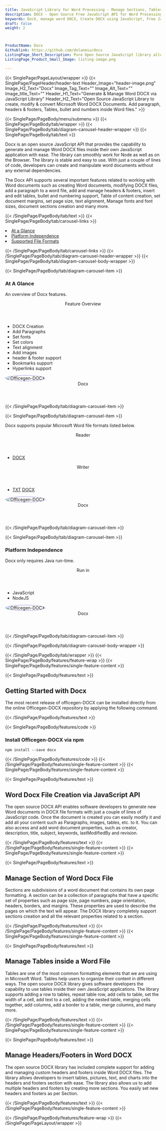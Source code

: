 ```yaml
---
title: JavaScript Library for Word Processing - Manage Sections, Tables in DOCX
description: DOCX - Open Source Free JavaScript API for Word Processing to Generate, modify, manage sections, tables, header/footer & add Paragraphs to Word DOCX documents.
keywords: DocX, manage word DOCX, Create DOCX using JavaScript, Free JavaScript API, Free APIs, Free JavaScript library, Free DOCX APIs, Free DOCX JavaScript API, Open Source JavaScript API, JavaScript APIS, Create DOCX using JavaScript, Convert DOCX using, add sections to Word files, manage header/footer, add tables to Word documents
draft: false
weight: 2



ProductName: Docx
Githublink: https://github.com/dolanmiu/docx
ListingPage_Short_Description: Pure Open Source JavaScript library allows the programmers to create, edit and manipulate Word DOCX file formats, in an easy manner.
ListingPage_Product_Small_Image: listing-image.png 

---
```


{{< SinglePage/PageLayout/wrapper >}}
{{< SinglePage/PageHeader/header-text
Header_Image="header-image.png"
Image_H2_Text="Docx"
Image_Tag_Text=""
Image_Alt_Text=""
Image_title_Text=""
Header_H1_Text="Generate & Manage Word DOCX via JavaScript Library"
Header_H2_Text="Open Source JavaScript Library to create, modify & convert Microsoft Word DOCX Documents. Add paragraph, headers & footers, Tables, bullet and numbers inside Word files." >}}

{{< SinglePage/PageBody/menu/submenu >}}
{{< SinglePage/PageBody/tab/wrapper >}}
{{< SinglePage/PageBody/tab/diagram-carousel-header-wrapper >}}
{{< SinglePage/PageBody/tab/text >}}



<p>Docx is an open source JavaScript API that provides the capability to generate and manage Word DOCX files inside their own JavaScript application with ease. The library can smoothly work for Node as well as on the Browser. The library is stable and easy to use. With just a couple of lines of code, developers can create and manipulate word documents without any external dependencies.</p>
<p>The Docx API supports several important features related to working with Word documents such as creating Word documents, modifying DOCX files, add a paragraph to a word file, add and manage headers & footers, insert and edit tables, bullet and numbering support, Table of content creation, set document margins, set page size, text alignment, Manage fonts and font sizes, document sections creation and many more.</p>

{{< /SinglePage/PageBody/tab/text >}}
{{< SinglePage/PageBody/tab/carousel-links >}}

<li data-target="#diagramcarousel" data-slide-to="0"><a href="#">At a Glance</a></li>
<li data-target="#diagramcarousel" data-slide-to="2"><a href="#">Platform Independence</a></li>
<li data-target="#diagramcarousel" data-slide-to="1"><a class="activetab" href="#">Supported File Formats</a></li>


{{< /SinglePage/PageBody/tab/carousel-links >}}
{{< /SinglePage/PageBody/tab/diagram-carousel-header-wrapper >}}
{{< SinglePage/PageBody/tab/diagram-carousel-body-wrapper >}}

{{< SinglePage/PageBody/tab/diagram-carousel-item >}}
<h3>At A Glance</h3>
<p>An overview of Docx features.</p>
<div class="diagram1 d1-poi">
<div class="d1-row">
<div class="d1-col d1-left"> </div>
<!--/left -->
<div class="d1-col d1-right"><header>Feature Overview</header>
<ul>
<li>DOCX Creation</li>
<li>Add Paragraphs</li>
<li>Set fonts</li>
<li>Set colors</li>
<li>Text alignment</li>
<li>Add images</li>
<li>header & footer support</li>
<li>Bookmarks support</li>
<li>Hyperlinks support</li>
</ul>
</div>
<!--/right --></div>
<!--/row-->
<div class="d1-logo"><img style="border: 1px solid #9289d7; border-radius: 50%;" src='listing-image.png' alt="Officegen-DOCX"><header>Docx</header><footer><small></small></footer></div>
<!--/logo--></div>
<!--/diagram1-->
{{< /SinglePage/PageBody/tab/diagram-carousel-item >}}

{{< SinglePage/PageBody/tab/diagram-carousel-item >}}
<p>Docx supports popular Microsoft Word file formats listed below.</p>
<div class="diagram1 d2 d1-poi">
<div class="d1-row">
<div class="d1-col d1-left"><header><i class="fa fa-arrows-v"> </i> Reader</header>
<ul>
<li><a href="https://docs.fileformat.com/word-processing/docx/">DOCX</a></li>
</ul>
</div>
<!--/left-->
<div class="d1-col d1-right"><header><i class="fa fa-long-arrow-down"> </i> Writer</header>
<ul>
<li><a href="https://docs.fileformat.com/word-processing/txt/">TXT</a></a> <a href="https://docs.fileformat.com/word-processing/docx/">DOCX</a></li>
</ul>
</div>
<!--/right--></div>
<!--/row-->
<div class="d1-logo"><img style="border: 1px solid #9289d7; border-radius: 50%;" src='listing-image.png' alt="Officegen-DOCX"><header>Docx</header><footer><small></small></footer></div>
<!--/logo--></div>
<!--/diagram2-->
{{< /SinglePage/PageBody/tab/diagram-carousel-item >}}

{{< SinglePage/PageBody/tab/diagram-carousel-item >}}
<h3>Platform Independence</h3>
<p>Docx only requires Java run-time.</p>
<div class="diagram1 d1-poi">
<div class="d1-row">
<div class="d1-col d1-left"> </div>
<div class="d1-col d1-right"><header><i class="fa fa-cubes"> </i>Run in</header>
<ul>
<li>JavaScript</li>
<li>NodeJS </li>
</ul>
</div>
<!--/left--><!--/right--></div>
<!--/row-->
<div class="d1-logo"><img style="border: 1px solid #9289d7; border-radius: 50%;" src='listing-image.png' alt="Officegen-DOCX"><header>Docx</header><footer><small></small></footer></div>
<!--/logo--></div>
<!--/diagram2 -->
{{< /SinglePage/PageBody/tab/diagram-carousel-item >}}

{{< /SinglePage/PageBody/tab/diagram-carousel-body-wrapper >}}

{{< /SinglePage/PageBody/tab/wrapper >}}
{{< SinglePage/PageBody/features/feature-wrap >}}
{{< SinglePage/PageBody/features/single-feature-content >}}

{{< SinglePage/PageBody/features/text >}}
<h2 class="h2title">Getting Started with Docx</h2>
<p>The most recent release of officegen-DOCX can be installed directly from the online Officegen-DOCX repository by applying the following command.</p>
{{< /SinglePage/PageBody/features/text >}}

{{< SinglePage/PageBody/features/code >}}
<h3>Install Officegen-DOCX via npm</h3>
<pre><code class="html">npm install --save docx </code></pre>


{{< /SinglePage/PageBody/features/code >}}
{{< /SinglePage/PageBody/features/single-feature-content >}}
{{< SinglePage/PageBody/features/single-feature-content >}}

{{< SinglePage/PageBody/features/text >}}
<h2 class="h2title">Word Docx File Creation via JavaScript API</h2>
<p>The open source DOCX API enables software developers to generate new Word documents in DOCX file formats with just a couple of lines of JavaScript code. Once the document is created you can easily modify it and add all your content such as Paragraphs, images, tables, etc. to it. You can also access and add word document properties, such as creator, description, title, subject, keywords, lastModifiedBy and revision.</p>

{{< /SinglePage/PageBody/features/text >}}
{{< /SinglePage/PageBody/features/single-feature-content >}}
{{< SinglePage/PageBody/features/single-feature-content >}}

{{< SinglePage/PageBody/features/text >}}
<h2 class="h2title">Manage Section of Word Docx File</h2>
<p>Sections are subdivisions of a word document that contains its own page formatting. A section can be a collection of paragraphs that have a specific set of properties such as page size, page numbers, page orientation, headers, borders, and margins. These properties are used to describe the pages on which the text will appear. The DOCX library completely support sections creation and all the relevant properties related to a section.</p>

{{< /SinglePage/PageBody/features/text >}}
{{< /SinglePage/PageBody/features/single-feature-content >}}
{{< SinglePage/PageBody/features/single-feature-content >}}

{{< SinglePage/PageBody/features/text >}}
<h2 class="h2title">Manage Tables inside a Word File</h2>
<p>Tables are one of the most common formatting elements that we are using in Microsoft Word. Tables help users to organize their content in different ways. The open source DOCX library gives software developers the capability to use tables inside their own JavaScript applications. The library supports adding a row to tables, repeat table row, add cells to table, set the width of a cell, add text to a cell, adding the nested table, merging cells together, add columns, add a border to a table, merge columns, and many more.</p>

{{< /SinglePage/PageBody/features/text >}}
{{< /SinglePage/PageBody/features/single-feature-content >}}
{{< SinglePage/PageBody/features/single-feature-content >}}

{{< SinglePage/PageBody/features/text >}}
<h2 class="h2title">Manage Headers/Footers in Word DOCX</h2>
<p>The open source DOCX library has included complete support for adding and managing custom headers and footers inside Word DOCX files. The library allows developers to insert tables, pictures, text, and charts into the headers and footers section with ease. The library also allows us to add multiple headers and footers by creating more sections. You easily set new headers and footers as per Section.</p>

{{< /SinglePage/PageBody/features/text >}}
{{< /SinglePage/PageBody/features/single-feature-content >}}

{{< /SinglePage/PageBody/features/feature-wrap >}}
{{< /SinglePage/PageLayout/wrapper >}}